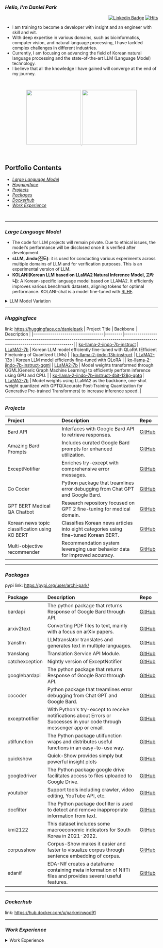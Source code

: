 

### *Hello, I'm Daniel Park*

<div align=right>

[![Linkedin Badge](https://img.shields.io/badge/-LinkedIn-blue?style=flat-square&logo=Linkedin&logoColor=white&link=https://www.linkedin.com/in/dsdanielpark/)](https://www.linkedin.com/in/dsdanielpark/) 
[![Hits](https://hits.seeyoufarm.com/api/count/incr/badge.svg?url=https%3A%2F%2Fgithub.com%2Fdsdanielpark&count_bg=%23000000&title_bg=%23555555&icon=&icon_color=%23E7E7E7&title=ProfileViews&edge_flat=false)](https://hits.seeyoufarm.com)
</div>

- I am training to become a developer with insight and an engineer with skill and wit.
- With deep expertise in various domains, such as bioinformatics, computer vision, and natural language processing, I have tackled complex challenges in different industries.
- Currently, I am focusing on advancing the field of Korean natural language processing and the state-of-the-art LLM (Language Model) technology.
- I believe that all the knowledge I have gained will converge at the end of my journey.

<br>

<p align="center">
<a href="https://github.com/dsdanielpark">
  <img height="180em" src="https://github-readme-stats-eight-theta.vercel.app/api?username=dsdanielpark&show_icons=true&theme=nord&include_all_commits=true&count_private=true"/>
  <img height="180em" src="https://github-readme-stats-eight-theta.vercel.app/api/top-langs/?username=dsdanielpark&layout=compact&langs_count=8&theme=nord"/>
</a>
</p>

<br>

## Portfolio Contents
- [*Large Language Model*](#large-language-model)
- [*Huggingface*](#huggingface)
- [*Projects*](#projects)
- [*Packages*](#packages)
- [*Dockerhub*](#dockerhub)
- [*Work Experience*](#work-experience)


<br>

***

### *Large Language Model*
- The code for LLM projects will remain private. Due to ethical issues, the model's performance will be disclosed once it is verified after development.
- **sLLM, Jindo(진도)**: it is used for conducting various experiments across multiple domains of LLM and for verification purposes. This is an experimental version of LLM.
- **KOLANI(Korean LLM based on LLaMA2 Natural Inference Model, 고라니)**: A Korean-specific language model based on LLAMA2. It efficiently improves various benchmark datasets, aligning tokens for optimal performance. KOLANI-chat is a model fine-tuned with [RLHF](https://huggingface.co/blog/rlhf).

<details>
<summary>LLM Model Variation</summary>
<div style="overflow-x: auto;">
  
| Model   | Jindo                                          | Kolani | Kolani-chat |
|:-------:|:----------------------------------------------:|:------:|:----------:|
| 7B      | [Link](https://huggingface.co/danielpark/ko-llama-2-jindo-7b-instruct) | [Link] | [Link]     |
| 13B     | [Link](https://huggingface.co/danielpark/ko-llama-2-jindo-13b-instruct) | [Link] | [Link]     |
| 70B     | -                                              | [Link] | [Link]     |

</div>
</details>

***


### *Huggingface*
  link: https://huggingface.co/danielpark
| Project Title                      | Backbone | Description                                                                                                                      |
|------------------------------------|---------|----------------------------------------------------------------------------------------------------------------------------------|
| [ko-llama-2-jindo-7b-instruct](https://huggingface.co/danielpark/ko-llama-2-jindo-7b-instruct)       | [LLaMA2-7b](https://huggingface.co/llamaste/Llama-2-7b-hf)  | Korean LLM model efficiently fine-tuned with QLoRA (Efficient Finetuning of Quantized LLMs)    |
| [ko-llama-2-jindo-13b-instruct](https://huggingface.co/danielpark/ko-llama-2-jindo-13b-instruct)      | [LLaMA2-13b](https://huggingface.co/llamaste/Llama-2-13b-hf)  | Korean LLM model efficiently fine-tuned with QLoRA                                        |
| [ko-llama-2-jindo-7b-instruct-ggml](https://huggingface.co/danielpark/ko-llama-2-jindo-7b-instruct-ggml)   | [LLaMA2-7b](https://huggingface.co/llamaste/Llama-2-7b-hf)  | Model weights transformed through GGML(Generic Graph Machine Learning) to efficiently perform inference using GPU and CPU.      |
| [ko-llama-2-jindo-7b-instruct-4bit-128g-gptq](https://huggingface.co/danielpark/ko-llama-2-jindo-7b-instruct-4bit-128g-gptq) | [LLaMA2-7b](https://huggingface.co/llamaste/Llama-2-7b-hf)  | Model weights using LLaMA2 as the backbone, one-shot weight quantized with GPTQ(Accurate Post-Training Quantization for Generative Pre-trained Transformers) to increase inference speed. |


***

### *Projects*

| Project                               | Description                                              | Repo                                                           |
|:--------------------------------------|:---------------------------------------------------------|:---------------------------------------------------------------|
| Bard API                              | Interfaces with Google Bard API to retrieve responses.  | [GitHub](https://github.com/DSDanielPark/BARD_API)             |
| Amazing Bard Prompts                  | Includes curated Google Bard prompts for enhanced utilization. | [GitHub](https://github.com/dsdanielpark/amazing-bard-prompts) |
| ExceptNotifier                        | Enriches try-except with comprehensive error messages.  | [GitHub](https://github.com/dsdanielpark/ExceptNotifier)       |
| Co Coder                              | Python package that treamlines error debugging from Chat GPT and Google Bard. | [GitHub](https://github.com/dsdanielpark/Co-Coder)            |
| GPT BERT Medical QA Chatbot           | Research repository focused on GPT 2 fine-tuning for medical domain. | [GitHub](https://github.com/DSDanielPark/medical-qa-bert-chatgpt)|
| Korean news topic classification using KO BERT | Classifies Korean news articles into eight categories using fine-tuned Korean BERT. | [GitHub](https://github.com/DSDanielPark/fine-tuned-korean-bert-news-article-classifier)|
| Multi-objective recommender           | Recommendation system leveraging user behavior data for improved accuracy. | [GitHub](https://github.com/DSDanielPark/kaggle2023-multi-objective-recommender)|

***
 
### *Packages*
  pypi link: https://pypi.org/user/archi-park/ <br>

| Package       | Description                                                  | Repo                                                           |
|:--------------|:-------------------------------------------------------------|:---------------------------------------------------------------|
| bardapi       | The python package that returns Response of Google Bard through API. | [GitHub](https://github.com/DSDanielPark/bardapi)            |
| arxiv2text    | Converting PDF files to text, mainly with a focus on arXiv papers. | [GitHub](https://github.com/DSDanielPark/arxiv2text)         |
| transllm      | LLMtranslator translates and generates text in multiple languages. | [GitHub](https://github.com/DSDanielPark/hf-transllm)           |
| translang     | Translation Service API Module.                              | [GitHub](https://github.com/DSDanielPark/translang)          |
| catchexception| Nightly version of ExceptNotifier | [GitHub](https://github.com/DSDanielPark/catchexception)    |
| googlebardapi | The python package that returns Response of Google Bard through API. | [GitHub](https://github.com/DSDanielPark/googlebardapi)     |
| cocoder       | Python package that treamlines error debugging from Chat GPT and Google Bard. | [GitHub](https://github.com/DSDanielPark/cocoder)           |
| exceptnotifier| With Python's try-except to receive notifications about Errors or Successes in your code through messenger app or email. | [GitHub](https://github.com/DSDanielPark/exceptnotifier)    |
| utilfunction  | The Python package utilfunction wraps and distributes useful functions in an easy-to-use way. | [GitHub](https://github.com/DSDanielPark/utilfunction)     |
| quickshow     | Quick-Show provides simply but powerful insight plots       | [GitHub](https://github.com/DSDanielPark/quickshow)         |
| googledriver  | The Python package google drive facilitates access to files uploaded to Google Drive. | [GitHub](https://github.com/DSDanielPark/googledriver)     |
| youtuber      | Support tools including crawler, video editing, YouTube API, etc. | [GitHub](https://github.com/DSDanielPark/youtuber)         |
| docfilter     | The Python package docfilter is used to detect and remove inappropriate information from text. | [GitHub](https://github.com/DSDanielPark/docfilter)        |
| kmi2122       | This dataset includes some macroeconomic indicators for South Korea in 2021-2022. | [GitHub](https://github.com/DSDanielPark/kmi2122)          |
| corpusshow    | Corpus-Show makes it easier and faster to visualize corpus through sentence embedding of corpus. | [GitHub](https://github.com/DSDanielPark/corpusshow)       |
| edanif        | EDA-NIf creates a dataframe containing meta information of NIfTi files and provides several useful features. | [GitHub](https://github.com/DSDanielPark/edanif)           |


***

  
### *Dockerhub*
  link: https://hub.docker.com/u/parkminwoo91

***

### *Work Experience*

<details>
<summary>Work Experience</summary>
<div style="overflow-x: auto;">


| Year      | Category             | Projects                                                                                                                                                                                                                                                                                                                                                                                                                                                        |
|:----------|:---------------------|:-------------------------------------------------------------------------------------------------------------------------------------------------------------------------------------------------------------------------------------------------------------------------------------------------------------------------------------------------------------------------------------------------------------------------------------------------------------------------------------------------------------------------------|
| 2023      | Large Language Model (LLM) | - Bard API: An unofficial Python package to interface with Google Bard and retrieve responses. <br> - all-about-llm: A documentation of papers and projects related to large language models. <br> - ko-llama2-jindo: A project focused on creating Korean language models, constructing the entire pipeline, and lightweighting. <br> - KOLANI: A multi-purpose Korean LLM development project based on LLaMA2. <br> - hf-transllm: The LLMtranslator project for multilingual translation and text generation. <br> - korean-open-llm-datasets-chain: A project to collect/process Korean LLM datasets. <br> - open-llm-datasets: A repository summarizing datasets and papers used in Open LLM. <br> - open-llm-leaderboard-report: Periodically visualizing the performance of Open LLMs based on four metrics. <br> - medical-qa-bert-chatgpt: Fine-tuned GPT-2 for question-answering in the medical domain. <br> - ExceptNotifier: Improves try-except statements to allow users to receive detailed error messages via email or messenger apps, supporting features like REST API, webhooks, and code alarms. <br> - translang: A collection of translation service modules providing APIs for language translation. <br> - Co-Coder: A Python package simplifying debugging with OpenAI Chat GPT and Google Bard, providing hints, example codes, and related Stack Overflow links. <br> - Recommender System: Multi-objective-recommender: A project building a multi-objective recommendation system based on real e-commerce sessions. |
| 2017-2022 | Computer Vision, Natural Language Process, Time Serise, Tabular, Analysis, Optimization, AI for Life       | - Development of algorithms for extracting key factors from engineering drawings (P.O: Hyundai Motor Group, 2022) <br> - Algorithm and pipeline development for visualizing and analyzing noise sources, determining their locations, and clustering them (P.O: Hyundai Motor Group, 2022) <br> - Large-scale data processing, including Hadoop data refinement and data handling via PySpark (P.O: Hyundai Motor Group, 2022) <br> - Detection of abnormalities in power lines using big data from Korea Electric Power Corporation (KEPCO, 2021) <br> - Development of body classification and prediction models based on time-series big data (2022) <br> - Prediction and factor analysis of the real estate market based on large-scale data (MicroSoft Korea, KB Financial Group, 2021)  <br> - Development of automatic brain structure segmentation and tumor area segmentation models using MRI and CT images and skull extraction algorithms (2022) <br> - Body classification and 3D body shape change prediction model based on time-series data collected from Koreans (2022) <br> - Algorithm and deep learning model development for extracting drawing factors from engineering drawings (2022) <br> - Algorithm and pipeline automation for visualizing and analyzing noise sources (2022) <br> - Natural Language Processing: Planning for the development of a platform to discover and characterize food ingredients (2021) <br> - Software development for automating extraction and analysis of mechanisms, interactions, and molecular structures of proteins from Alzheimer's disease papers (2021) <br> - Disease and physical vitality prediction based on animal metabolite (fur/blood) datasets (2021) <br> - Prediction of anomalies, health index, and analysis of intestinal microbes using National Health Insurance (NHI) data (2021) <br> - Analysis of inflow/purchase trends, price trends, and logistics predictions (2017-2018) <br> - Analysis of National Health Insurance (NHI) data and development of algorithms for biological age calculation and disease prevalence prediction (2021) <br> -  Planning for the development of algorithms for heat efficiency and energy optimization in Siheung Banwol Industrial Complex (2021) <br> - Automation of preprocessing pipeline for medical term database (SNOMED CT) (2021) <br> - Data cleansing for Hadoop and data processing optimization through PySpark (2022) <br> - Development of a Cohort-Based Big Data Analysis System for the National Health Insurance Corporation of Korea, Risk Assessment of Major Adult Diseases (Including Cancer and Diabetes), and the Development of a Biological Age Calculation Algorithm (2020) <br> - Analysis of Inflows/Product Selection/Trend Analysis/Price Trends/Logistics Prediction (2017) <br> - Development of a logistics demand forecasting model using data analysis and machine learning techniques (2017) <br> - AI-Powered Logistics and Retail Solo Entrepreneurship (Established in 2017-2018 with an annual income of USD 2 million) |


</div>
</details>
